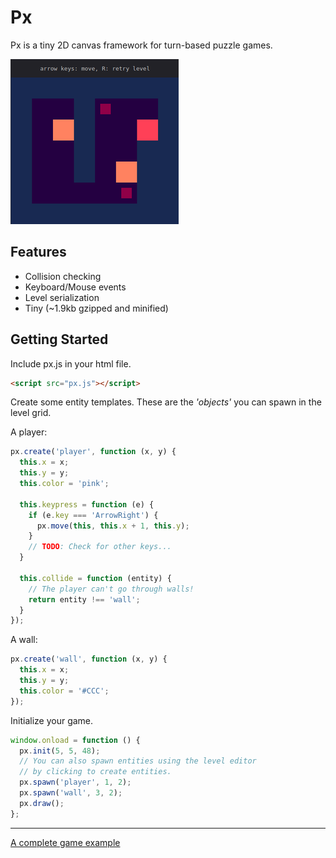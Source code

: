 # Px

Px is a tiny 2D canvas framework for turn-based puzzle games.

![scrot](./scrot.png)

## Features
- Collision checking
- Keyboard/Mouse events
- Level serialization
- Tiny (~1.9kb gzipped and minified)

## Getting Started

Include px.js in your html file.

```html
<script src="px.js"></script>
```
Create some entity templates. These are the *'objects'* you can spawn in the level grid.

A player:

```js
px.create('player', function (x, y) {
  this.x = x;
  this.y = y;
  this.color = 'pink';

  this.keypress = function (e) {
    if (e.key === 'ArrowRight') {
      px.move(this, this.x + 1, this.y);
    }
    // TODO: Check for other keys...
  }

  this.collide = function (entity) {
    // The player can't go through walls!
    return entity !== 'wall';
  }
});
```

A wall:
```js
px.create('wall', function (x, y) {
  this.x = x;
  this.y = y;
  this.color = '#CCC';
});
```

Initialize your game.

```js
window.onload = function () {
  px.init(5, 5, 48);
  // You can also spawn entities using the level editor
  // by clicking to create entities.
  px.spawn('player', 1, 2);
  px.spawn('wall', 3, 2);
  px.draw();
};
```

---

[A complete game example](./example)